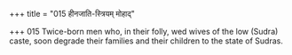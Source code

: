 +++
title = "015 हीनजाति-स्त्रियम् मोहाद्"

+++
015	Twice-born men who, in their folly, wed wives of the low (Sudra) caste, soon degrade their families and their children to the state of Sudras.